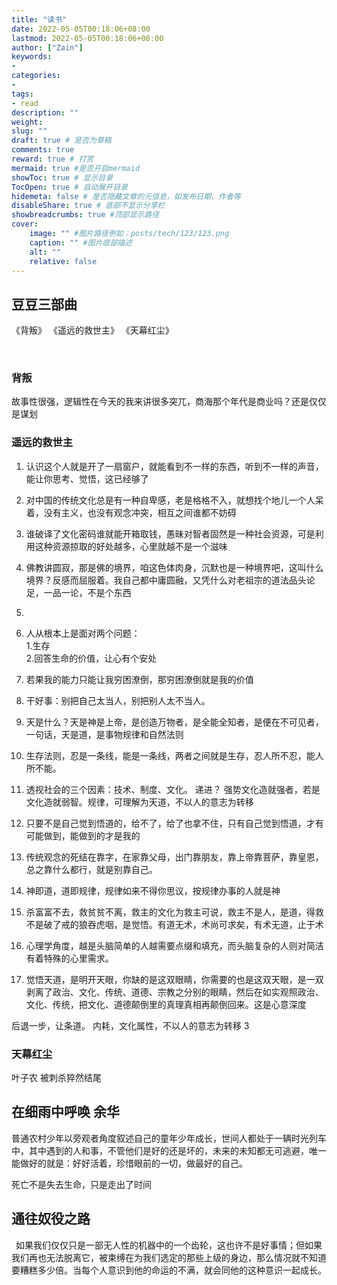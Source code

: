 ```yaml
---
title: "读书"
date: 2022-05-05T00:18:06+08:00
lastmod: 2022-05-05T00:18:06+08:00
author: ["Zain"]
keywords: 
- 
categories: 
- 
tags: 
- read
description: ""
weight:
slug: ""
draft: true # 是否为草稿
comments: true
reward: true # 打赏
mermaid: true #是否开启mermaid
showToc: true # 显示目录
TocOpen: true # 自动展开目录
hidemeta: false # 是否隐藏文章的元信息，如发布日期、作者等
disableShare: true # 底部不显示分享栏
showbreadcrumbs: true #顶部显示路径
cover:
    image: "" #图片路径例如：posts/tech/123/123.png
    caption: "" #图片底部描述
    alt: ""
    relative: false
---
```




## 豆豆三部曲
《背叛》 《遥远的救世主》 《天幕红尘》

<br>

### 背叛

故事性很强，逻辑性在今天的我来讲很多突兀，商海那个年代是商业吗？还是仅仅是谋划
<br>

### 遥远的救世主
1. 认识这个人就是开了一扇窗户，就能看到不一样的东西，听到不一样的声音，能让你思考、觉悟，这已经够了
2. 对中国的传统文化总是有一种自卑感，老是格格不入，就想找个地儿一个人呆着，没有主义，也没有观念冲突，相互之间谁都不妨碍
3. 谁破译了文化密码谁就能开箱取钱，愚昧对智者固然是一种社会资源，可是利用这种资源掠取的好处越多，心里就越不是一个滋味
4. 佛教讲圆寂，那是佛的境界，咱这色体肉身，沉默也是一种境界吧，这叫什么境界？反感而屈服着。我自己都中庸圆融，又凭什么对老祖宗的道法品头论足，一品一论，不是个东西
5. 



1. 人从根本上是面对两个问题：        \
1.生存                           \
2.回答生命的价值，让心有个安处
2. 若果我的能力只能让我穷困潦倒，那穷困潦倒就是我的价值
3. 干好事：别把自己太当人，别把别人太不当人。
4. 天是什么？天是神是上帝，是创造万物者，是全能全知者，是便在不可见者，一句话，天是道，是事物规律和自然法则
5. 生存法则，忍是一条线，能是一条线，两者之间就是生存，忍人所不忍，能人所不能。
6. 透视社会的三个因素：技术、制度、文化。 递进？
强势文化造就强者，若是文化造就弱智。规律，可理解为天道，不以人的意志为转移
7. 只要不是自己觉到悟道的，给不了，给了也拿不住，只有自己觉到悟道，才有可能做到，能做到的才是我的
8. 传统观念的死结在靠字，在家靠父母，出门靠朋友，靠上帝靠菩萨，靠皇恩，总之靠什么都行，就是别靠自己。
9. 神即道，道即规律，规律如来不得你思议，按规律办事的人就是神
10. 杀富富不去，救贫贫不离，救主的文化为救主可说，救主不是人，是道，得救不是破了戒的狼吞虎咽，是觉悟。有道无术，术尚可求矣，有术无道，止于术
11. 心理学角度，越是头脑简单的人越需要点缀和填充，而头脑复杂的人则对简洁有着特殊的心里需求。
12. 觉悟天道，是明开天眼，你缺的是这双眼睛，你需要的也是这双天眼，是一双剥离了政治、文化、传统、道德、宗教之分别的眼睛，然后在如实观照政治、文化、传统，把文化、道德颠倒里的真理真相再颠倒回来。这是心意深度


后退一步，让条道。
内耗，文化属性，不以人的意志为转移
3
### 天幕红尘

叶子农 被刺杀猝然结尾






## 在细雨中呼唤 余华

普通农村少年以旁观者角度叙述自己的童年少年成长，世间人都处于一辆时光列车中，其中遇到的人和事，不管他们是好的还是坏的，未来的未知都无可逃避，唯一能做好的就是：好好活着，珍惜眼前的一切，做最好的自己。

死亡不是失去生命，只是走出了时间




## 通往奴役之路
&ensp;如果我们仅仅只是一部无人性的机器中的一个齿轮，这也许不是好事情；但如果我们再也无法脱离它，被束缚在为我们选定的那些上级的身边，那么情况就不知道要糟糕多少倍。当每个人意识到他的命运的不满，就会同他的这种意识一起成长。




